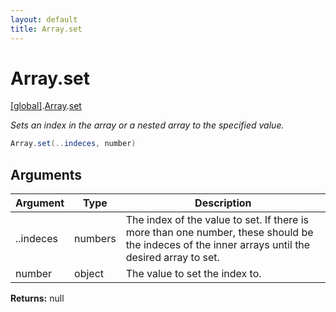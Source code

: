 ```yaml
---
layout: default
title: Array.set
---
```


# Array.set

[\[global\]]({{site.baseurl}}/docs/).[Array]({{site.baseurl}}/docs/Array/).[set]({{site.baseurl}}/docs/Array/set/)

_Sets an index in the array or a nested array to the specified value._

```cs
Array.set(..indeces, number)
```

## Arguments

<table>
  <col width="15%">
  <col width="15%">
  <thead>
    <tr>
      <th>Argument</th>
      <th>Type</th>
      <th>Description</th>
    </tr>
  </thead>
  <tbody>
    <tr>
      <td>..indeces</td>
      <td>numbers</td>
      <td>The index of the value to set. If there is more than one number, these should be the indeces of the inner arrays until the desired array to set.</td>
    </tr>
    <tr>
      <td>number</td>
      <td>object</td>
      <td>The value to set the index to.</td>
    </tr>
  </tbody>
</table>

**Returns:** null
